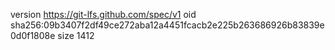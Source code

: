 version https://git-lfs.github.com/spec/v1
oid sha256:09b3407f2df49ce272aba12a4451fcacb2e225b263686926b83839e0d0f1808e
size 1412
